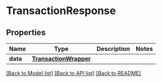 # TransactionResponse

## Properties
Name | Type | Description | Notes
------------ | ------------- | ------------- | -------------
**data** | [**TransactionWrapper**](TransactionWrapper.md) |  | 

[[Back to Model list]](../README.md#documentation-for-models) [[Back to API list]](../README.md#documentation-for-api-endpoints) [[Back to README]](../README.md)


